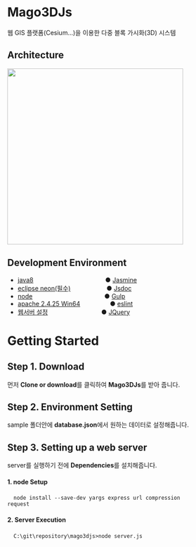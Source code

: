 # Mago3DJs
웹 GIS 플랫폼(Cesium...)을 이용한 다중 블록 가시화(3D) 시스템

##  Architecture

<img src ="http://i.imgur.com/HtcQ8vC.png" width = 400>

## Development Environment
 - [java8](http://www.oracle.com/technetwork/java/javase/downloads/index.html ) &emsp;&emsp;&emsp;&emsp;&emsp;&emsp;&emsp;&emsp;&emsp;&emsp;&nbsp;&nbsp;&nbsp;&nbsp; ● [Jasmine](https://github.com/Gaia3D/mago3djs/wiki/Test)
 - [eclipse neon(필수)](https://www.eclipse.org/downloads/eclipse-packages/)
 &emsp;&emsp;&emsp;&emsp;&emsp;&nbsp; ● [Jsdoc](https://github.com/Gaia3D/mago3djs/wiki/Documentation)
 - [node](https://nodejs.org/ko/download/) &emsp;&emsp;&emsp;&emsp;&emsp;&emsp;&emsp;&emsp;&emsp;&emsp;&nbsp;&nbsp;&nbsp;&nbsp; ● [Gulp](https://github.com/Gaia3D/mago3djs/wiki/Build)
 - [apache 2.4.25 Win64](https://www.apachelounge.com/download/)&emsp;&emsp;&emsp;&emsp;&nbsp;&nbsp; ● [eslint](https://github.com/Gaia3D/mago3djs/wiki/%EC%A0%95%EC%A0%81%EA%B2%80%EC%82%AC)
 - [웹서버 설정](https://github.com/Gaia3D/mago3djs/wiki/%EC%9B%B9%EC%84%9C%EB%B2%84-%EC%84%A4%EC%A0%95) &emsp;&emsp;&emsp;&emsp;&emsp;&emsp;&emsp;&nbsp;&nbsp;&nbsp;&nbsp; ● [JQuery](https://github.com/Gaia3D/mago3djs/wiki/Third-Party)

# Getting Started

## Step 1. Download
먼저 <b>Clone or download</b>를 클릭하여 <b>Mago3DJs</b>를 받아 줍니다.

## Step 2. Environment Setting
sample 폴더안에 <b>database.json</b>에서 원하는 데이터로 설정해줍니다.

## Step 3. Setting up a web server
server를 실행하기 전에 <b>Dependencies</b>를 설치해줍니다. <br>
#### 1. node Setup <br>
&emsp;<code>node install --save-dev yargs express url compression request</code>

#### 2. Server Execution <br>
&emsp;<code>C:\git\repository\mago3djs>node server.js</code><br>

